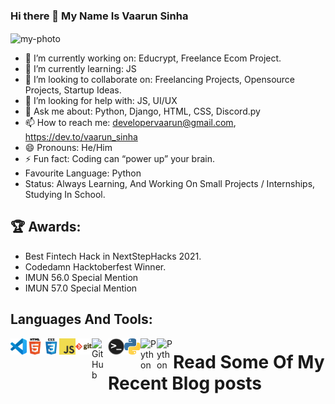 ### Hi there 👋 My Name Is Vaarun Sinha


<img src="https://res.cloudinary.com/practicaldev/image/fetch/s--0ZL_qZoo--/c_fill,f_auto,fl_progressive,h_320,q_auto,w_320/https://dev-to-uploads.s3.amazonaws.com/uploads/user/profile_image/741990/2799ce26-6463-4eef-8278-0c1203a13cfa.jpg" align="center" alt="my-photo"/>


- 🔭 I’m currently working on:  Educrypt, Freelance Ecom Project.
- 🌱 I’m currently learning: JS
- 👯 I’m looking to collaborate on: Freelancing Projects, Opensource Projects, Startup Ideas.
- 🤔 I’m looking for help with: JS, UI/UX
- 💬 Ask me about: Python, Django, HTML, CSS, Discord.py
- 📫 How to reach me: developervaarun@gmail.com, https://dev.to/vaarun_sinha
- 😄 Pronouns: He/Him
- ⚡ Fun fact: Coding can “power up” your brain.
- Favourite Language: Python
- Status:  Always Learning, And Working On Small Projects / Internships, Studying In School.

## 🏆 Awards:
- Best Fintech Hack in NextStepHacks 2021.
- Codedamn Hacktoberfest Winner.
- IMUN 56.0 Special Mention
- IMUN 57.0 Special Mention

## Languages And Tools:

<img align="left" alt="Visual Studio Code" width="26px" src="https://raw.githubusercontent.com/github/explore/80688e429a7d4ef2fca1e82350fe8e3517d3494d/topics/visual-studio-code/visual-studio-code.png" />
<img align="left" alt="HTML5" width="26px" src="https://raw.githubusercontent.com/github/explore/80688e429a7d4ef2fca1e82350fe8e3517d3494d/topics/html/html.png" />
<img align="left" alt="CSS3" width="26px" src="https://raw.githubusercontent.com/github/explore/80688e429a7d4ef2fca1e82350fe8e3517d3494d/topics/css/css.png" />
<img align="left" alt="JavaScript" width="26px" src="https://raw.githubusercontent.com/github/explore/80688e429a7d4ef2fca1e82350fe8e3517d3494d/topics/javascript/javascript.png" />
<img align="left" alt="Git" width="26px" src="https://raw.githubusercontent.com/github/explore/80688e429a7d4ef2fca1e82350fe8e3517d3494d/topics/git/git.png" />
<img align="left" alt="GitHub" width="26px" src="https://github.githubassets.com/images/modules/logos_page/GitHub-Mark.png" />
<img align="left" alt="Terminal" width="26px" src="https://raw.githubusercontent.com/github/explore/80688e429a7d4ef2fca1e82350fe8e3517d3494d/topics/terminal/terminal.png" />
<img align="left" alt="Python" width="26px" src="https://raw.githubusercontent.com/docker-library/docs/01c12653951b2fe592c1f93a13b4e289ada0e3a1/python/logo.png"/>
<img align="left" alt="Python" width="26px" src="https://sdtimes.com/wp-content/uploads/2018/01/bootstrap-stack.png"/>
<img align="left" alt="Python" width="26px" src="https://i.imgur.com/8ciREEh.jpg"/>

# Read Some Of My Recent Blog posts
<!-- BLOG-POST-LIST:START -->
<!-- BLOG-POST-LIST:END -->

